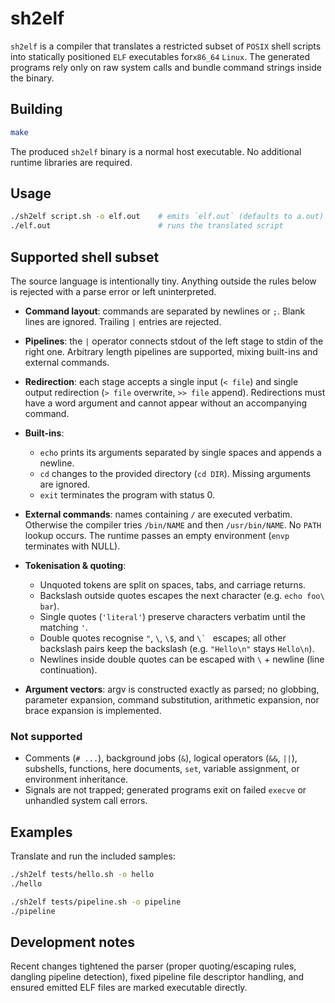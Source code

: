 # sh2elf

`sh2elf` is a compiler that translates a restricted subset of `POSIX` shell scripts into statically positioned `ELF` executables for`x86_64` `Linux`. The generated programs rely only on raw system calls and bundle command strings inside the binary.

## Building

```sh
make
```

The produced `sh2elf` binary is a normal host executable. No additional runtime libraries are required.

## Usage

```sh
./sh2elf script.sh -o elf.out    # emits `elf.out` (defaults to a.out)
./elf.out                        # runs the translated script
```

## Supported shell subset

The source language is intentionally tiny. Anything outside the rules below is rejected with a parse error or left uninterpreted.

- **Command layout**: commands are separated by newlines or `;`. Blank lines are ignored. Trailing `|` entries are rejected.

- **Pipelines**: the `|` operator connects stdout of the left stage to stdin of the right one. Arbitrary length pipelines are supported, mixing built-ins and external commands.

- **Redirection**: each stage accepts a single input (`< file`) and single output redirection (`> file` overwrite, `>> file` append). Redirections must have a word argument and cannot appear without an accompanying command.

- **Built-ins**:
  - `echo` prints its arguments separated by single spaces and appends a newline.
  - `cd` changes to the provided directory (`cd DIR`). Missing arguments are ignored.
  - `exit` terminates the program with status 0.

- **External commands**: names containing `/` are executed verbatim. Otherwise the compiler tries `/bin/NAME` and then `/usr/bin/NAME`. No `PATH` lookup occurs. The runtime passes an empty environment (`envp` terminates with NULL).

- **Tokenisation & quoting**:
  - Unquoted tokens are split on spaces, tabs, and carriage returns.
  - Backslash outside quotes escapes the next character (e.g. `echo foo\ bar`).
  - Single quotes (`'literal'`) preserve characters verbatim until the matching `'`.
  - Double quotes recognise `"`, `\`, `\$`, and ``\` `` escapes; all other backslash pairs keep the backslash (e.g. `"Hello\n"` stays `Hello\n`).
  - Newlines inside double quotes can be escaped with `\` + newline (line continuation).

- **Argument vectors**: argv is constructed exactly as parsed; no globbing, parameter expansion, command substitution, arithmetic expansion, nor brace expansion is implemented.

### Not supported

- Comments (`# ...`), background jobs (`&`), logical operators (`&&`, `||`), subshells, functions, here documents, `set`, variable assignment, or environment inheritance.
- Signals are not trapped; generated programs exit on failed `execve` or unhandled system call errors.

## Examples

Translate and run the included samples:

```sh
./sh2elf tests/hello.sh -o hello
./hello

./sh2elf tests/pipeline.sh -o pipeline
./pipeline
```

## Development notes

Recent changes tightened the parser (proper quoting/escaping rules, dangling pipeline detection), fixed pipeline file descriptor handling, and ensured emitted ELF files are marked executable directly.
